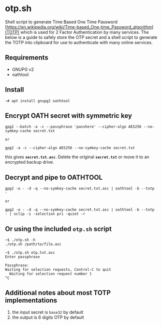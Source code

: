 # otp.sh
Shell script to generate Time Based One Time Password [https://en.wikipedia.org/wiki/Time-based_One-time_Password_algorithm](TOTP) which is used for 2 Factor Authentication by many services.
The below is a guide to safely store the OTP secret and a shell script to generate the TOTP into clipboard for use to authenticate with many online services.



## Requirements
- GNUPG v2
- oathtool

## Install
```shell
~# apt install gnupg2 oathtool
```

## Encrypt OATH secret with symmetric key
```shell
gpg2 --batch -a -c --passphrase 'passhere' --cipher-algo AES256 --no-symkey-cache secret.txt

or

gpg2 -a -c --cipher-algo AES256 --no-symkey-cache secret.txt
```
  
this gives **`secret.txt.asc`**.  Delete the original **`secret.txt`** or move it to an encrypted backup drive.

## Decrypt and pipe to OATHTOOL
```shell
gpg2 -o - -d -q --no-symkey-cache secret.txt.asc | oathtool -b --totp -

or

gpg2 -o - -d -q --no-symkey-cache secret.txt.asc | oathtool -b --totp - | xclip -i -selection pri -quiet -r 
``` 
  
## Or using the included **`otp.sh`** script
```shell
~$ ./otp.sh -h
./otp.sh /path/to/file.asc

~$ ./otp.sh otp.txt.asc 
Enter passphrase

Passphrase: 
Waiting for selection requests, Control-C to quit
  Waiting for selection request number 1
^C
```

## Additional notes about most TOTP implementations
1. the input secret is `base32` by default
2. the output is 6 digits OTP by default
